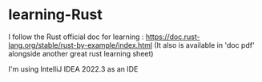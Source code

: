 # learning-Rust

I follow the Rust official doc for learning : https://doc.rust-lang.org/stable/rust-by-example/index.html
(It also is available in 'doc pdf' alongside another great rust learning sheet)

I'm using IntelliJ IDEA 2022.3 as an IDE

